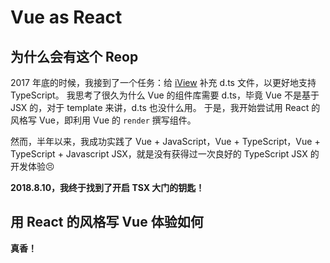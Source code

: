 # Vue as React

## 为什么会有这个 Reop

2017 年底的时候，我接到了一个任务：给 [iView](https://www.iviewui.com) 补充 d.ts 文件，以更好地支持 TypeScript。
我思考了很久为什么 Vue 的组件库需要 d.ts，毕竟 Vue 不是基于 JSX 的，对于 template 来讲，d.ts 也没什么用。
于是，我开始尝试用 React 的风格写 Vue，即利用 Vue 的 `render` 撰写组件。

然而，半年以来，我成功实践了 Vue + JavaScript，Vue + TypeScript，Vue + TypeScript + Javascript JSX，就是没有获得过一次良好的 TypeScript JSX 的开发体验😣

**2018.8.10，我终于找到了开启 TSX 大门的钥匙！**

## 用 React 的风格写 Vue 体验如何

**真香！**
